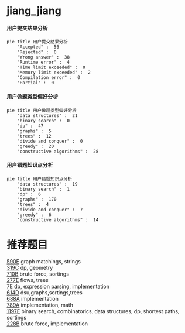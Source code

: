 # jiang_jiang

<!-- tabs:start -->



#### **用户提交结果分析**

```mermaid
pie title 用户提交结果分析
    "Accepted" :  56
    "Rejected" :  0
    "Wrong answer" :  38
    "Runtime error" :  4
    "Time limit exceeded" :  0
    "Memory limit exceeded" :  2
    "Compilation error" :  0
    "Partial" :  0
```

#### **用户做题类型偏好分析**

```mermaid
pie title 用户做题类型偏好分析
    "data structures" :  21
    "binary search" :  0
    "dp" :  47
    "graphs" :  5
    "trees" :  12
    "divide and conquer" :  0
    "greedy" :  20
    "constructive algorithms" :  28
```
#### **用户错题知识点分析**

```mermaid
pie title 用户错题知识点分析
    "data structures" :  19
    "binary search" :  1
    "dp" :  6
    "graphs" :  170
    "trees" :  4
    "divide and conquer" :  7
    "greedy" :  6
    "constructive algorithms" :  14
```



<!-- tabs:end -->
# 推荐题目
[590E](https://codeforces.com/contest/590/problem/E)		graph matchings,
                        strings		  
[319C](https://codeforces.com/contest/319/problem/C)		dp,
                        geometry		  
[710B](https://codeforces.com/contest/710/problem/B)		brute force,
                        sortings		  
[277E](https://codeforces.com/contest/277/problem/E)		flows,
                        trees		  
[7E](https://codeforces.com/contest/7/problem/E)		dp,
                        expression parsing,
                        implementation		  
[614D](https://codeforces.com/contest/614/problem/D)		dsu,graphs,sortings,trees		  
[688A](https://codeforces.com/contest/688/problem/A)		implementation		  
[789A](https://codeforces.com/contest/789/problem/A)		implementation,
                        math		  
[1197E](https://codeforces.com/contest/1197/problem/E)		binary search,
                        combinatorics,
                        data structures,
                        dp,
                        shortest paths,
                        sortings		  
[228B](https://codeforces.com/contest/228/problem/B)		brute force,
                        implementation		  
